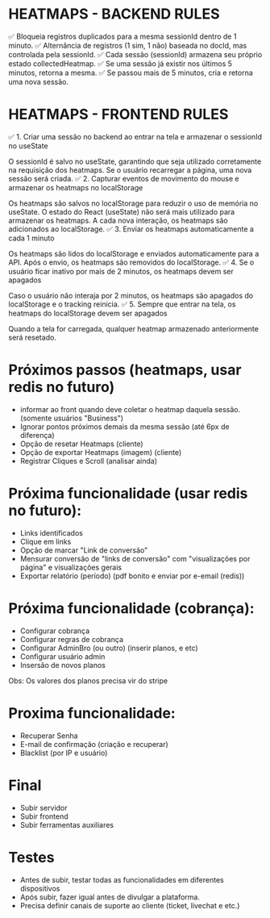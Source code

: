 # HEATMAPS - BACKEND RULES
✅ Bloqueia registros duplicados para a mesma sessionId dentro de 1 minuto.
✅ Alternância de registros (1 sim, 1 não) baseada no docId, mas controlada pela sessionId.
✅ Cada sessão (sessionId) armazena seu próprio estado collectedHeatmap.
✅ Se uma sessão já existir nos últimos 5 minutos, retorna a mesma.
✅ Se passou mais de 5 minutos, cria e retorna uma nova sessão.

# HEATMAPS - FRONTEND RULES

✅ 1. Criar uma sessão no backend ao entrar na tela e armazenar o sessionId no useState

O sessionId é salvo no useState, garantindo que seja utilizado corretamente na requisição dos heatmaps.
Se o usuário recarregar a página, uma nova sessão será criada.
✅ 2. Capturar eventos de movimento do mouse e armazenar os heatmaps no localStorage

Os heatmaps são salvos no localStorage para reduzir o uso de memória no useState.
O estado do React (useState) não será mais utilizado para armazenar os heatmaps.
A cada nova interação, os heatmaps são adicionados ao localStorage.
✅ 3. Enviar os heatmaps automaticamente a cada 1 minuto

Os heatmaps são lidos do localStorage e enviados automaticamente para a API.
Após o envio, os heatmaps são removidos do localStorage.
✅ 4. Se o usuário ficar inativo por mais de 2 minutos, os heatmaps devem ser apagados

Caso o usuário não interaja por 2 minutos, os heatmaps são apagados do localStorage e o tracking reinicia.
✅ 5. Sempre que entrar na tela, os heatmaps do localStorage devem ser apagados

Quando a tela for carregada, qualquer heatmap armazenado anteriormente será resetado.

# Próximos passos (heatmaps, usar redis no futuro)

- informar ao front quando deve coletar o heatmap daquela sessão. (somente usuários "Business")
- Ignorar pontos próximos demais da mesma sessão (até 6px de diferença)
- Opção de resetar Heatmaps (cliente)
- Opção de exportar Heatmaps (imagem) (cliente)
- Registrar Cliques e Scroll (analisar ainda)

# Próxima funcionalidade (usar redis no futuro):

- Links identificados
- Clique em links
- Opção de marcar "Link de conversão" 
- Mensurar conversão de "links de conversão" com "visualizações por página" e visualizações gerais
- Exportar relatório (período) (pdf bonito e enviar por e-email (redis))

# Próxima funcionalidade (cobrança):
- Configurar cobrança
- Configurar regras de cobrança
- Configurar AdminBro (ou outro) (inserir planos, e etc)
- Configurar usuário admin
- Insersão de novos planos

Obs: Os valores dos planos precisa vir do stripe

# Proxima funcionalidade: 
- Recuperar Senha
- E-mail de confirmação (criação e recuperar)
- Blacklist (por IP e usuário)

# Final

- Subir servidor
- Subir frontend
- Subir ferramentas auxiliares

# Testes

- Antes de subir, testar todas as funcionalidades em diferentes dispositivos
- Após subir, fazer igual antes de divulgar a plataforma.
- Precisa definir canais de suporte ao cliente (ticket, livechat e etc.)
